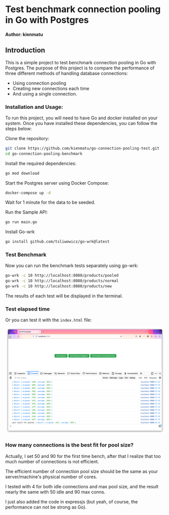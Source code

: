 # Test benchmark connection pooling in Go with Postgres
#### Author: kienmatu

## Introduction
This is a simple project to test benchmark connection pooling in Go with Postgres. 
The purpose of this project is to compare the performance of three different methods of handling database connections: 
- Using connection pooling
- Creating new connections each time
- And using a single connection.

### Installation and Usage:

To run this project, you will need to have Go and docker installed on your system.
Once you have installed these dependencies, you can follow the steps below:

Clone the repository:

```bash
git clone https://github.com/kienmatu/go-connection-pooling-test.git
cd go-connection-pooling-benchmark
```

Install the required dependencies:

```bash
go mod download
```
Start the Postgres server using Docker Compose:

```bash
docker-compose up -d
```
Wait for 1 minute for the data to be seeded.

Run the Sample API:
```bash
go run main.go
```

Install Go-wrk
```bash
go install github.com/tsliwowicz/go-wrk@latest
```
### Test Benchmark
Now you can run the benchmark tests separately using go-wrk:

```bash
go-wrk -c 10 http://localhost:8080/products/pooled
go-wrk -c 10 http://localhost:8080/products/normal
go-wrk -c 10 http://localhost:8080/products/new
```

The results of each test will be displayed in the terminal.

### Test elapsed time
Or you can test it with the `index.html` file:

![test.png](test.png)

### How many connections is the best fit for pool size?
Actually, I set 50 and 90 for the first time bench, after that I realize that too much number of connections is not efficient.

The efficient number of connection pool size should be the same as your server/machine's physical number of cores.

I tested with 4 for both idle connections and max pool size, and the result nearly the same with 50 idle and 90 max conns.


I just also added the code in expressjs (but yeah, of course, the performance can not be strong as Go).